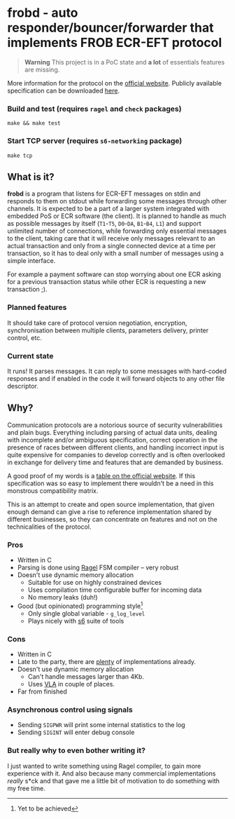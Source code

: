 # frobd - auto responder/bouncer/forwarder that implements FROB ECR-EFT protocol

> **Warning**
> This project is in a PoC state and __a lot__ of essentials features are missing.

More information for the protocol on the [official website][b]. Publicly
available specification can be downloaded [here][c].

### Build and test (requires `ragel` and `check` packages)

    make && make test

### Start TCP server (requires `s6-networking` package)

    make tcp

## What is it?

__frobd__ is a program that listens for ECR-EFT messages on stdin and responds
to them on stdout while forwarding some messages through other channels. It is
expected to be a part of a larger system integrated with embedded PoS or ECR
software (the client). It is planned to handle as much as possible messages by
itself (`T1`-`T5`, `D0`-`DA`, `B1`-`B4`, `L1`) and support unlimited number of
connections, while forwarding only essential messages to the client, taking care
that it will receive only messages relevant to an actual transaction and only
from a single connected device at a time per transaction, so it has to deal
only with a small number of messages using a simple interface.

For example a payment software can stop worrying about one ECR asking for a
previous transaction status while other ECR is requesting a new transaction ;).

### Planned features

It should take care of protocol version negotiation, encryption, synchronisation
between multiple clients, parameters delivery, printer control, etc.

### Current state

It runs! It parses messages. It can reply to some messages with hard-coded
responses and if enabled in the code it will forward objects to any other file
descriptor.

## Why?

Communication protocols are a notorious source of security vulnerabilities and
plain bugs. Everything including parsing of actual data units, dealing with
incomplete and/or ambiguous specification, correct operation in the presence of
races between different clients, and handling incorrect input is quite expensive
for companies to develop correctly and is often overlooked in exchange for
delivery time and features that are demanded by business.

A good proof of my words is a [table on the official website][e]. If this
specification was so easy to implement there wouldn't be a need in this
monstrous compatibility matrix.

This is an attempt to create and open source implementation, that given enough
demand can give a rise to reference implementation shared by different
businesses, so they can concentrate on features and not on the technicalities
of the protocol.

### Pros

  * Written in C
  * Parsing is done using [Ragel][d] FSM compiler – very robust
  * Doesn't use dynamic memory allocation
      * Suitable for use on highly constrained devices
      * Uses compilation time configurable buffer for incoming data
      * No memory leaks (duh!)
  * Good (but opinionated) programming style[^1]
      * Only single global variable - `g_log_level`
      * Plays nicely with [s6][f] suite of tools

### Cons

  * Written in C
  * Late to the party, there are [plenty][a] of implementations already.
  * Doesn't use dynamic memory allocation
      * Can't handle messages larger than 4Kb.
      * Uses [VLA][g] in couple of places.
  * Far from finished

### Asynchronous control using signals

  * Sending `SIGPWR` will print some internal statistics to the log
  * Sending `SIGINT` will enter debug console

### But really why to even bother writing it?

I just wanted to write something using Ragel compiler, to gain more experience
with it. And also because many commercial implementations _really_ s*ck and that
gave me a little bit of motivation to do something with my free time.

[a]: https://docs.google.com/spreadsheets/d/e/2PACX-1vRiI60ObK9intEg0UeKCH4VsrhnbugVFbIsJbklCG4XqIVjvR3YCbW9a07BpVjrbw/pubhtml/sheet?gid=832359086
[b]: https://frob.pl/protokol-ecr-eft/
[c]: https://archiwum_mpit.bip.gov.pl/kasy-on-line/kasy-on-line.html
[d]: http://www.colm.net/open-source/ragel/
[e]: https://frob.pl/protokol-ecr-eft/#ECREFT
[f]: https://skarnet.org/software/s6/
[g]: https://en.cppreference.com/w/c/language/array#Variable-length_arrays

[^1]: Yet to be achieved
